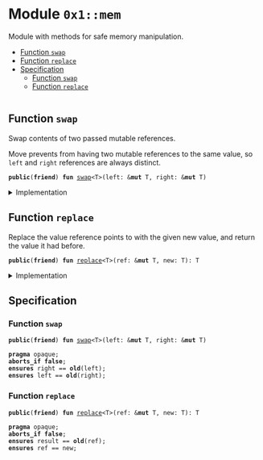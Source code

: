 
<a id="0x1_mem"></a>

# Module `0x1::mem`

Module with methods for safe memory manipulation.


-  [Function `swap`](#0x1_mem_swap)
-  [Function `replace`](#0x1_mem_replace)
-  [Specification](#@Specification_0)
    -  [Function `swap`](#@Specification_0_swap)
    -  [Function `replace`](#@Specification_0_replace)


<pre><code></code></pre>



<a id="0x1_mem_swap"></a>

## Function `swap`

Swap contents of two passed mutable references.

Move prevents from having two mutable references to the same value,
so <code>left</code> and <code>right</code> references are always distinct.


<pre><code><b>public</b>(<b>friend</b>) <b>fun</b> <a href="mem.md#0x1_mem_swap">swap</a>&lt;T&gt;(left: &<b>mut</b> T, right: &<b>mut</b> T)
</code></pre>



<details>
<summary>Implementation</summary>


<pre><code><b>public</b>(<b>friend</b>) <b>native</b> <b>fun</b> <a href="mem.md#0x1_mem_swap">swap</a>&lt;T&gt;(left: &<b>mut</b> T, right: &<b>mut</b> T);
</code></pre>



</details>

<a id="0x1_mem_replace"></a>

## Function `replace`

Replace the value reference points to with the given new value,
and return the value it had before.


<pre><code><b>public</b>(<b>friend</b>) <b>fun</b> <a href="mem.md#0x1_mem_replace">replace</a>&lt;T&gt;(ref: &<b>mut</b> T, new: T): T
</code></pre>



<details>
<summary>Implementation</summary>


<pre><code><b>public</b>(<b>friend</b>) <b>fun</b> <a href="mem.md#0x1_mem_replace">replace</a>&lt;T&gt;(ref: &<b>mut</b> T, new: T): T {
    <a href="mem.md#0x1_mem_swap">swap</a>(ref, &<b>mut</b> new);
    new
}
</code></pre>



</details>

<a id="@Specification_0"></a>

## Specification


<a id="@Specification_0_swap"></a>

### Function `swap`


<pre><code><b>public</b>(<b>friend</b>) <b>fun</b> <a href="mem.md#0x1_mem_swap">swap</a>&lt;T&gt;(left: &<b>mut</b> T, right: &<b>mut</b> T)
</code></pre>




<pre><code><b>pragma</b> opaque;
<b>aborts_if</b> <b>false</b>;
<b>ensures</b> right == <b>old</b>(left);
<b>ensures</b> left == <b>old</b>(right);
</code></pre>



<a id="@Specification_0_replace"></a>

### Function `replace`


<pre><code><b>public</b>(<b>friend</b>) <b>fun</b> <a href="mem.md#0x1_mem_replace">replace</a>&lt;T&gt;(ref: &<b>mut</b> T, new: T): T
</code></pre>




<pre><code><b>pragma</b> opaque;
<b>aborts_if</b> <b>false</b>;
<b>ensures</b> result == <b>old</b>(ref);
<b>ensures</b> ref == new;
</code></pre>


[move-book]: https://dev.libra2.org/move/book/SUMMARY
